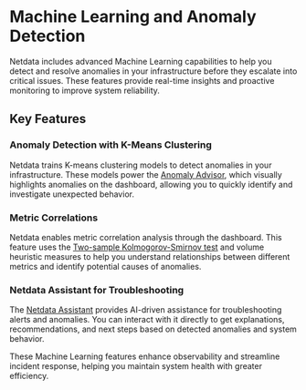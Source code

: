 # Machine Learning and Anomaly Detection

Netdata includes advanced Machine Learning capabilities to help you detect and resolve anomalies in your infrastructure before they escalate into critical issues. These features provide real-time insights and proactive monitoring to improve system reliability.

## Key Features

### Anomaly Detection with K-Means Clustering
Netdata trains K-means clustering models to detect anomalies in your infrastructure. These models power the [Anomaly Advisor](/docs/dashboards-and-charts/anomaly-advisor-tab.md), which visually highlights anomalies on the dashboard, allowing you to quickly identify and investigate unexpected behavior.

### Metric Correlations
Netdata enables metric correlation analysis through the dashboard. This feature uses the [Two-sample Kolmogorov-Smirnov test](https://en.wikipedia.org/wiki/Kolmogorov%E2%80%93Smirnov_test#Two-sample_Kolmogorov%E2%80%93Smirnov_test) and volume heuristic measures to help you understand relationships between different metrics and identify potential causes of anomalies.

### Netdata Assistant for Troubleshooting
The [Netdata Assistant](/docs/netdata-assistant.md) provides AI-driven assistance for troubleshooting alerts and anomalies. You can interact with it directly to get explanations, recommendations, and next steps based on detected anomalies and system behavior.

These Machine Learning features enhance observability and streamline incident response, helping you maintain system health with greater efficiency.